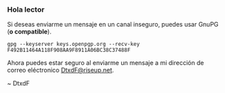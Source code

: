 ### Hola lector

Si deseas enviarme un mensaje en un canal inseguro, puedes usar GnuPG (**o compatible**).

```
gpg --keyserver keys.openpgp.org --recv-key F492B11464A118F908AA9F8911A06BC38C37488F
```

Ahora puedes estar seguro al enviarme un mensaje a mi dirección de correo eléctronico [DtxdF@riseup.net](mailto:DtxdF@riseup.net).

~ DtxdF
